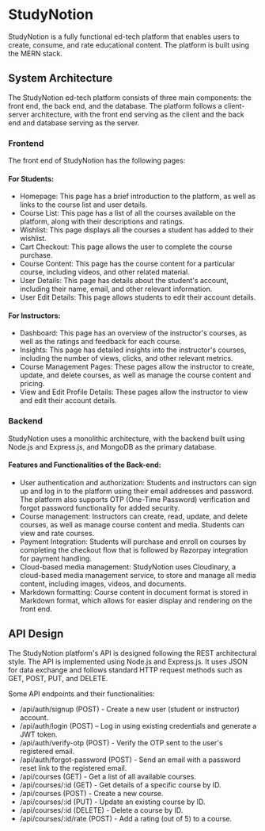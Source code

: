# StudyNotion

StudyNotion is a fully functional ed-tech platform that enables users to create, consume, and rate educational content. The platform is built using the MERN stack.


## System Architecture 

The StudyNotion ed-tech platform consists of three main components: the front end, the back end, and the database. The platform follows a client-server architecture, with the front end serving as the client and the back end and database serving as the server.

### Frontend 

The front end of StudyNotion has the following pages:

#### For Students:

- Homepage: This page has a brief introduction to the platform, as well as links to the course list and user details.
- Course List: This page has a list of all the courses available on the platform, along with their descriptions and ratings.
- Wishlist: This page displays all the courses a student has added to their wishlist.
- Cart Checkout: This page allows the user to complete the course purchase.
- Course Content: This page has the course content for a particular course, including videos, and other related material.
- User Details: This page has details about the student's account, including their name, email, and other relevant information.
- User Edit Details: This page allows students to edit their account details.

#### For Instructors:

- Dashboard: This page has an overview of the instructor's courses, as well as the ratings and feedback for each course.
- Insights: This page has detailed insights into the instructor's courses, including the number of views, clicks, and other relevant metrics.
- Course Management Pages: These pages allow the instructor to create, update, and delete courses, as well as manage the course content and pricing.
- View and Edit Profile Details: These pages allow the instructor to view and edit their account details.

### Backend

StudyNotion uses a monolithic architecture, with the backend built using Node.js and Express.js, and MongoDB as the primary database.

#### Features and Functionalities of the Back-end:

- User authentication and authorization: Students and instructors can sign up and log in to the platform using their email addresses and password. The platform also supports OTP (One-Time Password) verification and forgot password functionality for added security.
- Course management: Instructors can create, read, update, and delete courses, as well as manage course content and media. Students can view and rate courses.
- Payment Integration: Students will purchase and enroll on courses by completing the checkout flow that is followed by Razorpay integration for payment handling.
- Cloud-based media management: StudyNotion uses Cloudinary, a cloud-based media management service, to store and manage all media content, including images, videos, and documents.
- Markdown formatting: Course content in document format is stored in Markdown format, which allows for easier display and rendering on the front end.


## API Design

The StudyNotion platform's API is designed following the REST architectural style. The API is implemented using Node.js and Express.js. It uses JSON for data exchange and follows standard HTTP request methods such as GET, POST, PUT, and DELETE.

Some API endpoints and their functionalities:
- /api/auth/signup (POST) - Create a new user (student or instructor) account.
- /api/auth/login (POST) – Log in using existing credentials and generate a JWT token.
- /api/auth/verify-otp (POST) - Verify the OTP sent to the user's registered email.
- /api/auth/forgot-password (POST) - Send an email with a password reset link to the registered email.
- /api/courses (GET) - Get a list of all available courses.
- /api/courses/:id (GET) - Get details of a specific course by ID.
- /api/courses (POST) - Create a new course.
- /api/courses/:id (PUT) - Update an existing course by ID.
- /api/courses/:id (DELETE) - Delete a course by ID.
- /api/courses/:id/rate (POST) - Add a rating (out of 5) to a course.



